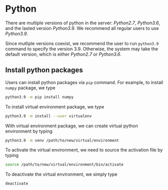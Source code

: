 # Python 

There are multiple versions of python in the server: *Python2.7*, *Python3.6*, and the lasted version *Python3.9*. We recommend all regular users to use *Python3.9*.

Since mutliple versions coexist, we recommend the user to run `python3.9` command to specify the version 3.9. Otherwise, the system may take the default version, which is either  *Python2.7* or *Python3.6*.

## Install python packages 

Users can install python packages via `pip` command. For example, to install `numpy` package, we type

```bash
python3.9 -m pip install numpy
```

To install virtual environment package, we type

```bash 
python3.9 -m install --user virtualenv
```

With virtual environment package, we can create virtual python environment by typing 

```bash
python3.9 -m venv /path/to/new/virtual/environment
```

To activate the virtual environment, we need to source the activation file by typing

```bash
source /path/to/new/virtual/environment/bin/activate
```

To deactivate the virtual environment, we simply type

```bash
deactivate
```





